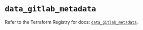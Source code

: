 # `data_gitlab_metadata`

Refer to the Terraform Registry for docs: [`data_gitlab_metadata`](https://registry.terraform.io/providers/gitlabhq/gitlab/18.1.1/docs/data-sources/metadata).
